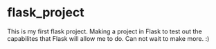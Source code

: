 # flask_project

This is my first flask project.
Making a project in Flask to test out the capabilites that Flask will allow me to do.
Can not wait to make more. :)


